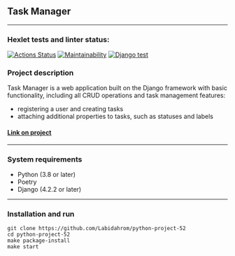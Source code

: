 ## Task Manager
___
### Hexlet tests and linter status:
[![Actions Status](https://github.com/Maksim75ru/python-project-52/workflows/hexlet-check/badge.svg)](https://github.com/Maksim75ru/python-project-52/actions)
[![Maintainability](https://api.codeclimate.com/v1/badges/49443b45cf7b069affba/maintainability)](https://codeclimate.com/github/Maksim75ru/python-project-52/maintainability)
[![Django test](https://github.com/Maksim75ru/python-project-52/actions/workflows/tests-check.yml/badge.svg)](https://github.com/Maksim75ru/python-project-52/actions/workflows/tests-check.yml)

### Project description
Task Manager is a web application built on the Django framework with basic functionality, including all CRUD operations and task management features:
- registering a user and creating tasks
- attaching additional properties to tasks, such as statuses and labels

#### [Link on project](https://task-manager-hq0h.onrender.com)

___
### System requirements
* Python (3.8 or later)
* Poetry
* Django (4.2.2 or later)

___

### Installation and run
```
git clone https://github.com/Labidahrom/python-project-52
cd python-project-52
make package-install
make start
